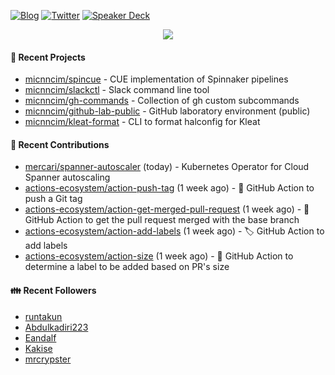 [![Blog](https://img.shields.io/badge/Blog-0?style=flat-square&logo=gatsby&color=181717&logoColor=white)](https://micnncim.com)
[![Twitter](https://img.shields.io/badge/Twitter-0?style=flat-square&logo=twitter&color=1DA1F2&logoColor=white)](https://twitter.com/micnncim)
[![Speaker Deck](https://img.shields.io/badge/Speaker_Deck-0?style=flat-square&logo=speaker-deck&color=009287&logoColor=white)](https://speakerdeck.com/micnncim)

<p align="center">
<img src="https://github-readme-stats.vercel.app/api?username=micnncim&show_icons=true&count_private=true" />
</p>

#### 🍎 Recent Projects

- [micnncim/spincue](https://github.com/micnncim/spincue) - CUE implementation of Spinnaker pipelines
- [micnncim/slackctl](https://github.com/micnncim/slackctl) - Slack command line tool
- [micnncim/gh-commands](https://github.com/micnncim/gh-commands) - Collection of gh custom subcommands
- [micnncim/github-lab-public](https://github.com/micnncim/github-lab-public) - GitHub laboratory environment (public)
- [micnncim/kleat-format](https://github.com/micnncim/kleat-format) - CLI to format halconfig for Kleat

#### 🌱 Recent Contributions

- [mercari/spanner-autoscaler](https://github.com/mercari/spanner-autoscaler) (today) - Kubernetes Operator for Cloud Spanner autoscaling
- [actions-ecosystem/action-push-tag](https://github.com/actions-ecosystem/action-push-tag) (1 week ago) - 🔖 GitHub Action to push a Git tag
- [actions-ecosystem/action-get-merged-pull-request](https://github.com/actions-ecosystem/action-get-merged-pull-request) (1 week ago) - 🎣 GitHub Action to get the pull request merged with the base branch
- [actions-ecosystem/action-add-labels](https://github.com/actions-ecosystem/action-add-labels) (1 week ago) - 🏷️ GitHub Action to add labels
- [actions-ecosystem/action-size](https://github.com/actions-ecosystem/action-size) (1 week ago) - 📏 GitHub Action to determine a label to be added based on PR&#39;s size

#### 👪  Recent Followers

- [runtakun](https://github.com/runtakun)
- [Abdulkadiri223](https://github.com/Abdulkadiri223)
- [Eandalf](https://github.com/Eandalf)
- [Kakise](https://github.com/Kakise)
- [mrcrypster](https://github.com/mrcrypster)
